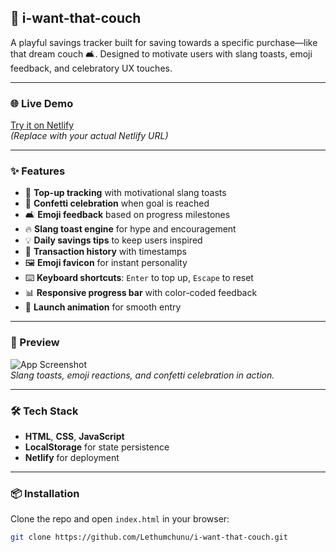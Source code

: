 ## 🎯 i-want-that-couch

A playful savings tracker built for saving towards a specific purchase—like that dream couch 🛋️. Designed to motivate users with slang toasts, emoji feedback, and celebratory UX touches.

---

### 🌐 Live Demo  
[Try it on Netlify](https://your-netlify-link.netlify.app)  
*(Replace with your actual Netlify URL)*

---

### ✨ Features

- 💸 **Top-up tracking** with motivational slang toasts
- 🎉 **Confetti celebration** when goal is reached
- 🛋️ **Emoji feedback** based on progress milestones
- 🔥 **Slang toast engine** for hype and encouragement
- 💡 **Daily savings tips** to keep users inspired
- 🧾 **Transaction history** with timestamps
- 🖼️ **Emoji favicon** for instant personality
- ⌨️ **Keyboard shortcuts**: `Enter` to top up, `Escape` to reset
- 📊 **Responsive progress bar** with color-coded feedback
- 🚀 **Launch animation** for smooth entry

---

### 📸 Preview

![App Screenshot](images/screenshot.png)  
*Slang toasts, emoji reactions, and confetti celebration in action.*

---

### 🛠️ Tech Stack

- **HTML**, **CSS**, **JavaScript**
- **LocalStorage** for state persistence
- **Netlify** for deployment

---

### 📦 Installation

Clone the repo and open `index.html` in your browser:

```bash
git clone https://github.com/Lethumchunu/i-want-that-couch.git
